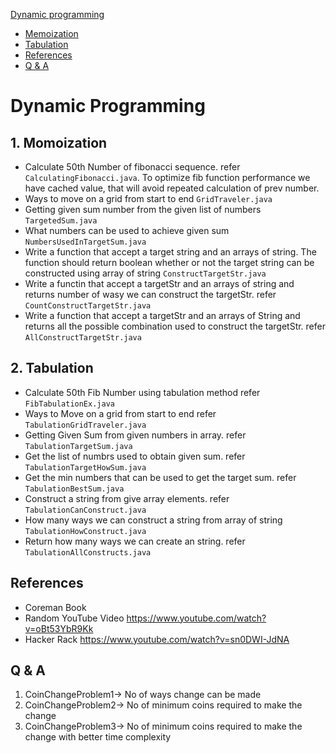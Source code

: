 
[Dynamic programming](#dynamic-programming)
 - [Memoization](#memoization)
 - [Tabulation](#tabulation)
 - [References](#references)
 -  [Q & A](#q-&-a)

 # Dynamic Programming
 ## 1. Momoization
 - Calculate 50th Number of fibonacci sequence. refer ```CalculatingFibonacci.java```. To optimize fib function performance we have cached value, that will avoid repeated calculation of prev number.
 - Ways to move on a grid from start to end ```GridTraveler.java```
 - Getting given sum number from the given list of numbers ```TargetedSum.java```
 - What numbers can be used to achieve given sum ```NumbersUsedInTargetSum.java```
 - Write a function that accept a target string and an arrays of string. The function should return boolean whether or not the target string can be constructed using array of string ```ConstructTargetStr.java```
 - Write a functin that accept a targetStr and an arrays of string and  returns number of wasy we can construct the targetStr. refer ```CountConstructTargetStr.java```
 - Write a function that accept a targetStr and an arrays of String and returns all the possible combination used to construct the targetStr. refer ```AllConstructTargetStr.java```


## 2. Tabulation
- Calculate 50th Fib Number using tabulation method refer ```FibTabulationEx.java```
- Ways to Move on a grid from start to end refer ```TabulationGridTraveler.java```
- Getting Given Sum from given numbers in array. refer ```TabulationTargetSum.java```
- Get the list of numbrs used to obtain given sum. refer ```TabulationTargetHowSum.java```
- Get the min numbers that can be used to get the target sum. refer ```TabulationBestSum.java```
- Construct a string from give array elements. refer ```TabulationCanConstruct.java```
- How many ways we can construct a string from array of string ```TabulationHowConstruct.java```
- Return how many ways we can create an string. refer  ```TabulationAllConstructs.java```
  
## References
- Coreman Book
- Random YouTube Video https://www.youtube.com/watch?v=oBt53YbR9Kk
- Hacker Rack https://www.youtube.com/watch?v=sn0DWI-JdNA
## Q & A

1. CoinChangeProblem1-> No of ways change can be made
2. CoinChangeProblem2-> No of minimum coins required to make the change
3. CoinChangeProblem3-> No of minimum coins required to make the change with better time complexity
